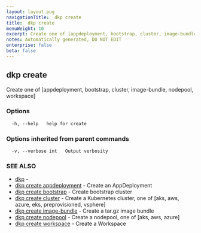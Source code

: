 ```yaml
---
layout: layout.pug
navigationTitle:  dkp create
title:  dkp create
menuWeight: 10
excerpt: Create one of [appdeployment, bootstrap, cluster, image-bundle, nodepool, workspace]
notes: Automatically generated, DO NOT EDIT
enterprise: false
beta: false
---
```

<!-- vale off -->
<!-- markdownlint-disable -->

## dkp create

Create one of [appdeployment, bootstrap, cluster, image-bundle, nodepool, workspace]

### Options

```
  -h, --help   help for create
```

### Options inherited from parent commands

```
  -v, --verbose int   Output verbosity
```

### SEE ALSO

* [dkp](/dkp/kommander/2.2/cli/dkp/)	 - 
* [dkp create appdeployment](/dkp/kommander/2.2/cli/dkp/create/appdeployment/)	 - Create an AppDeployment
* [dkp create bootstrap](/dkp/kommander/2.2/cli/dkp/create/bootstrap/)	 - Create bootstrap cluster
* [dkp create cluster](/dkp/kommander/2.2/cli/dkp/create/cluster/)	 - Create a Kubernetes cluster, one of [aks, aws, azure, eks, preprovisioned, vsphere]
* [dkp create image-bundle](/dkp/kommander/2.2/cli/dkp/create/image-bundle/)	 - Create a tar.gz image bundle
* [dkp create nodepool](/dkp/kommander/2.2/cli/dkp/create/nodepool/)	 - Create a nodepool, one of [aks, aws, azure]
* [dkp create workspace](/dkp/kommander/2.2/cli/dkp/create/workspace/)	 - Create a Workspace

